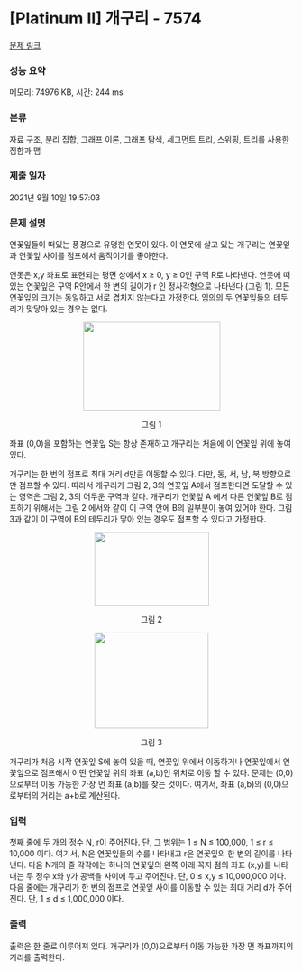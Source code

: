 # [Platinum II] 개구리 - 7574 

[문제 링크](https://www.acmicpc.net/problem/7574) 

### 성능 요약

메모리: 74976 KB, 시간: 244 ms

### 분류

자료 구조, 분리 집합, 그래프 이론, 그래프 탐색, 세그먼트 트리, 스위핑, 트리를 사용한 집합과 맵

### 제출 일자

2021년 9월 10일 19:57:03

### 문제 설명

<p>연꽃잎들이 떠있는 풍경으로 유명한 연못이 있다. 이 연못에 살고 있는 개구리는 연꽃잎과 연꽃잎 사이를 점프해서 움직이기를 좋아한다.</p>

<p>연못은 x,y 좌표로 표현되는 평면 상에서 x ≥ 0, y ≥ 0인 구역 R로 나타낸다. 연못에 떠 있는 연꽃잎은 구역 R안에서 한 변의 길이가 r 인 정사각형으로 나타낸다 (그림 1). 모든 연꽃잎의 크기는 동일하고 서로 겹치지 않는다고 가정한다. 임의의 두 연꽃잎들의 테두리가 맞닿아 있는 경우는 없다.</p>

<p style="text-align: center;"><img alt="" src="https://upload.acmicpc.net/de0f9c45-e8ab-4c75-bc63-bfe82cf77a43/-/preview/" style="width: 243px; height: 157px;"></p>

<p style="text-align: center;">그림 1</p>

<p>좌표 (0,0)을 포함하는 연꽃잎 S는 항상 존재하고 개구리는 처음에 이 연꽃잎 위에 놓여있다. </p>

<p>개구리는 한 번의 점프로 최대 거리 d만큼 이동할 수 있다. 다만, 동, 서, 남, 북 방향으로만 점프할 수 있다. 따라서 개구리가 그림 2, 3의 연꽃잎 A에서 점프한다면 도달할 수 있는 영역은 그림 2, 3의 어두운 구역과 같다. 개구리가 연꽃잎 A 에서 다른 연꽃잎 B로 점프하기 위해서는 그림 2 에서와 같이 이 구역 안에 B의 일부분이 놓여 있어야 한다. 그림 3과 같이 이 구역에 B의 테두리가 닿아 있는 경우도 점프할 수 있다고 가정한다.</p>

<p style="text-align: center;"><img alt="" src="https://upload.acmicpc.net/c1c43c70-4e23-442c-a556-3b927ac5db86/-/preview/" style="width: 203px; height: 130px;"></p>

<p style="text-align: center;">그림 2</p>

<p style="text-align: center;"><img alt="" src="https://upload.acmicpc.net/5e391a51-6f2c-4576-a86e-33a59b53d3af/-/preview/" style="width: 202px; height: 170px;"></p>

<p style="text-align: center;">그림 3</p>

<p>개구리가 처음 시작 연꽃잎 S에 놓여 있을 때, 연꽃잎 위에서 이동하거나 연꽃잎에서 연꽃잎으로 점프해서 어떤 연꽃잎 위의 좌표 (a,b)인 위치로 이동 할 수 있다. 문제는 (0,0)으로부터 이동 가능한 가장 먼 좌표 (a,b)를 찾는 것이다. 여기서, 좌표 (a,b)의 (0,0)으로부터의 거리는 a+b로 계산된다. </p>

### 입력 

 <p>첫째 줄에 두 개의 정수 N, r이 주어진다. 단, 그 범위는 1 ≤ N ≤ 100,000, 1 ≤ r ≤ 10,000 이다. 여기서, N은 연꽃잎들의 수를 나타내고 r은 연꽃잎의 한 변의 길이를 나타낸다. 다음 N개의 줄 각각에는 하나의 연꽃잎의 왼쪽 아래 꼭지 점의 좌표 (x,y)를 나타내는 두 정수 x와 y가 공백을 사이에 두고 주어진다. 단, 0 ≤ x,y ≤ 10,000,000 이다. 다음 줄에는 개구리가 한 번의 점프로 연꽃잎 사이를 이동할 수 있는 최대 거리 d가 주어 진다. 단, 1 ≤ d ≤ 1,000,000 이다.</p>

### 출력 

 <p>출력은 한 줄로 이루어져 있다. 개구리가 (0,0)으로부터 이동 가능한 가장 먼 좌표까지의 거리를 출력한다. </p>

